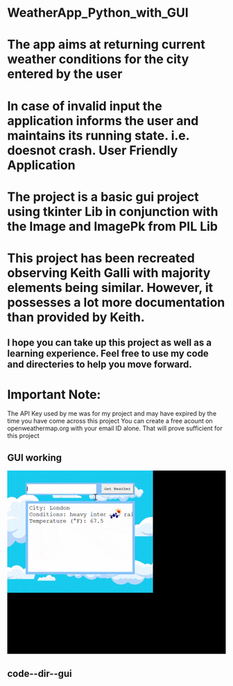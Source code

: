 # WeatherApp_Python_with_GUI

# The app aims at returning current weather conditions for the city entered by the user
# In case of invalid input the application informs the user and maintains its running state. i.e. doesnot crash. User Friendly Application
# The project is a basic gui project using tkinter Lib in conjunction with the Image and ImagePk from PIL Lib
# This project has been recreated observing Keith Galli with majority elements being similar. However, it possesses a lot more documentation than provided by Keith.

## I hope you can take up this project as well as a learning experience. Feel free to use my code and directeries to help you move forward.

# Important Note:
The API Key used by me was for my project and may have expired by the time you have come across this project
You can create a free acount on openweathermap.org with your email ID alone. That will prove sufficient for this project

## GUI working
![](https://github.com/ninja3011/WeatherApp_Python_with_GUI/blob/master/tk%202020-08-15%2023-27-09.gif)

## code--dir--gui
